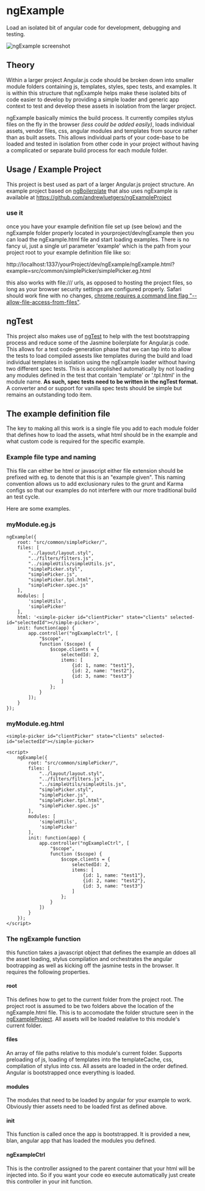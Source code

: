 ngExample
=========

Load an isolated bit of angular code for development, debugging and testing.

![ngExample screenshot](https://raw.github.com/andrewluetgers/ngExample/master/screenshot.jpg)

## Theory
Within a larger project Angular.js code should be broken down into smaller module folders containing js, templates, styles, spec tests, and examples. It is within this structure that ngExample helps make these isolated bits of code easier to develop by providing a simple loader and generic app context to test and develop these assets in isolation from the larger project.

ngExample basically mimics the build process. It currently compiles stylus files on the fly in the browser *(less could be added easily)*, loads individual assets, vendor files, css, angular modules and templates from source rather than as built assets. This allows individual parts of your code-base to be loaded and tested in isolation from other code in your project without having a complicated or separate build process for each module folder.

## Usage / Example Project
This project is best used as part of a larger Angular.js project structure.
An example project based on [ngBoilerplate](http://joshdmiller.github.io/ng-boilerplate/)
that also uses ngExample is available at https://github.com/andrewluetgers/ngExampleProject

### use it
once you have your example definition file set up (see below) and the ngExample folder properly located in yourproject/dev/ngExample
then you can load the ngExample.html file and start loading examples. There is no fancy ui, just a single url parameter 'example' which
is the path from your project root to your example definition file like so:

http://localhost:1337/yourProject/dev/ngExample/ngExample.html?example=src/common/simplePicker/simplePicker.eg.html

this also works with file:/// urls, as opposed to hosting the project files, so long as your browser security settings are configured properly.
Safari should work fine with no changes, [chrome requires a command line flag "--allow-file-access-from-files"](http://stackoverflow.com/questions/5224017/origin-null-is-not-allowed-by-access-control-allow-origin-in-chrome-why).

## ngTest
This project also makes use of [ngTest](https://github.com/andrewluetgers/ngTest) to help with the test bootstrapping process and reduce some of the Jasmine boilerplate for Angular.js code. This allows for a test code-generation phase that we can tap into to allow the tests to load compiled assests like templates during the build and load individual templates in isolation using the ngExample loader without having two different spec tests. This is accomplished automatically by not loading any modules defined in the test that contain 'template' or '.tpl.html' in the module name. **As such, spec tests need to be written in the ngTest format.** A converter and or support for vanilla spec tests should be simple but remains an outstanding todo item.

## The example definition file

The key to making all this work is a single file you add to each module folder that defines how to load the assets, what html should be in the example and what custom code is required for the specific example.

### Example file type and naming
This file can either be html or javascript either file extension should be prefixed with eg. to denote that this is an "example given". This naming convention allows us to add exclusionary rules to the grunt and Karma configs so that our examples do not interfere with our more traditional build an test cycle.

Here are some examples.

### myModule.eg.js
```
ngExample({
	root: "src/common/simplePicker/",
	files: [
		"../layout/layout.styl",
		"../filters/filters.js",
		"../simpleUtils/simpleUtils.js",
		"simplePicker.styl",
		"simplePicker.js",
		"simplePicker.tpl.html",
		"simplePicker.spec.js"
	],
	modules: [
		'simpleUtils',
		'simplePicker'
	],
	html: '<simple-picker id="clientPicker" state="clients" selected-id="selectedId"></simple-picker>',
	init: function(app) {
		app.controller("ngExampleCtrl", [
			"$scope",
			function ($scope) {
				$scope.clients = {
					selectedId: 2,
					items: [
						{id: 1, name: "test1"},
						{id: 2, name: "test2"},
						{id: 3, name: "test3"}
					]
				};
			}
		]);
	}
});
```

### myModule.eg.html
```
<simple-picker id="clientPicker" state="clients" selected-id="selectedId"></simple-picker>

<script>
	ngExample({
		root: "src/common/simplePicker/",
		files: [
			"../layout/layout.styl",
			"../filters/filters.js",
			"../simpleUtils/simpleUtils.js",
			"simplePicker.styl",
			"simplePicker.js",
			"simplePicker.tpl.html",
			"simplePicker.spec.js"
		],
		modules: [
			'simpleUtils',
			'simplePicker'
		],
		init: function(app) {
			app.controller("ngExampleCtrl", [
				"$scope",
				function ($scope) {
					$scope.clients = {
						selectedId: 2,
						items: [
							{id: 1, name: "test1"},
							{id: 2, name: "test2"},
							{id: 3, name: "test3"}
						]
					};
				}
			])
		}
	});
</script>
```

### The ngExample function

this function takes a javascript object that defines the example an ddoes all the asset loading, stylus compilation and orchestrates the angular bootrapping as well as kicking off the jasmine tests in the browser. It requires the following properties.

#### root
This defines how to get to the current folder from the project root. The project root is assumed to be two folders above the location of the ngExample.html file. This is to accomodate the folder structure seen in the [ngExampleProject](https://github.com/andrewluetgers/ngExampleProject). All assets will be loaded realative to this module's current folder.

#### files
An array of file paths relative to this module's current folder. Supports preloading of js, loading of templates into the templateCache, css, compilation of stylus into css. All assets are loaded in the order defined. Angular is bootstrapped once everything is loaded.

#### modules
The modules that need to be loaded by angular for your example to work. Obviously thier assets need to be loaded first as defined above.

#### init
This function is called once the app is bootstrapped. It is provided a new, blan, angular app that has loaded the modules you defined.

#### ngExampleCtrl
This is the controller assigned to the parent container that your html will be injected into. So if you want your code eo execute automatically just create this controller in your init function.

